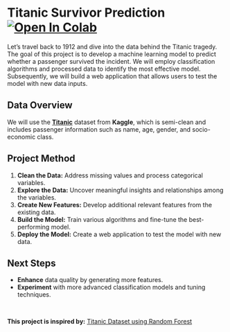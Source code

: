 # Titanic Survivor Prediction &nbsp; [![Open In Colab](https://colab.research.google.com/assets/colab-badge.svg)](https://colab.research.google.com/github/ianjure/titanic-survivor-prediction/blob/master/Titanic_Survivor_Prediction_Notebook.ipynb)
Let’s travel back to 1912 and dive into the data behind the Titanic tragedy. The goal of this project is to develop a machine learning model to predict whether a passenger survived the incident. We will employ classification algorithms and processed data to identify the most effective model. Subsequently, we will build a web application that allows users to test the model with new data inputs.

## Data Overview
We will use the **[Titanic](https://www.kaggle.com/competitions/titanic/data)** dataset from **Kaggle**, which is semi-clean and includes passenger information such as name, age, gender, and socio-economic class.

## Project Method
1. **Clean the Data:** Address missing values and process categorical variables.
2. **Explore the Data:** Uncover meaningful insights and relationships among the variables.
3. **Create New Features:** Develop additional relevant features from the existing data.
4. **Build the Model:** Train various algorithms and fine-tune the best-performing model.
5. **Deploy the Model:** Create a web application to test the model with new data.

## Next Steps
* **Enhance** data quality by generating more features.
* **Experiment** with more advanced classification models and tuning techniques.

<br>

**This project is inspired by:** [Titanic Dataset using Random Forest](https://www.kaggle.com/code/murtadhanajim/80-in-titanic-dataset-using-random-forests/notebook)
